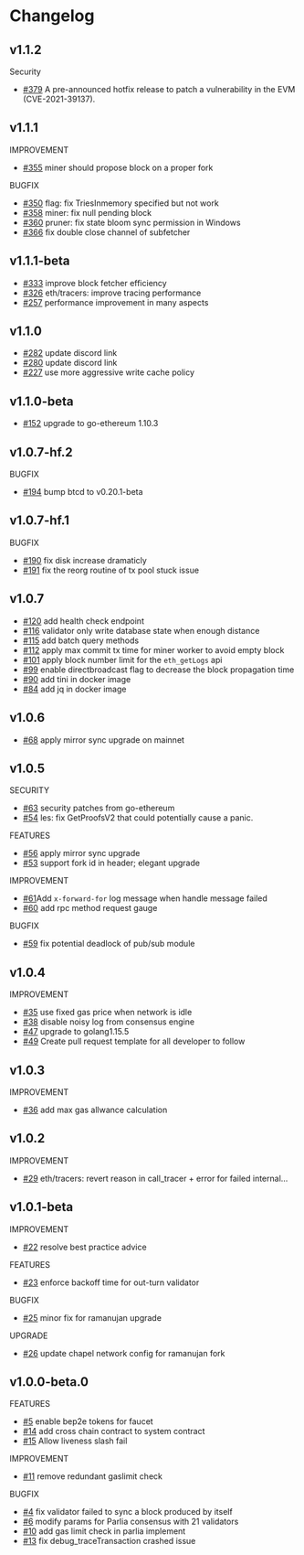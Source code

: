 # Changelog
## v1.1.2
Security
* [\#379](https://github.com/Dcfs-chain/bsc/pull/379) A pre-announced hotfix release to patch a vulnerability in the EVM (CVE-2021-39137).


## v1.1.1
IMPROVEMENT
* [\#355](https://github.com/Dcfs-chain/bsc/pull/355) miner should propose block on a proper fork

BUGFIX
* [\#350](https://github.com/Dcfs-chain/bsc/pull/350) flag: fix TriesInmemory specified but not work
* [\#358](https://github.com/Dcfs-chain/bsc/pull/358) miner: fix null pending block
* [\#360](https://github.com/Dcfs-chain/bsc/pull/360) pruner: fix state bloom sync permission in Windows 
* [\#366](https://github.com/Dcfs-chain/bsc/pull/366) fix double close channel of subfetcher


## v1.1.1-beta
* [\#333](https://github.com/Dcfs-chain/bsc/pull/333) improve block fetcher efficiency
* [\#326](https://github.com/Dcfs-chain/bsc/pull/326) eth/tracers: improve tracing performance
* [\#257](https://github.com/Dcfs-chain/bsc/pull/257) performance improvement in many aspects


## v1.1.0
* [\#282](https://github.com/Dcfs-chain/bsc/pull/282) update discord link
* [\#280](https://github.com/Dcfs-chain/bsc/pull/280) update discord link
* [\#227](https://github.com/Dcfs-chain/bsc/pull/227) use more aggressive write cache policy

## v1.1.0-beta
* [\#152](https://github.com/Dcfs-chain/bsc/pull/152) upgrade to go-ethereum 1.10.3

## v1.0.7-hf.2
BUGFIX
* [\#194](https://github.com/Dcfs-chain/bsc/pull/194) bump btcd to v0.20.1-beta

## v1.0.7-hf.1
BUGFIX
* [\#190](https://github.com/Dcfs-chain/bsc/pull/190) fix disk increase dramaticly
* [\#191](https://github.com/Dcfs-chain/bsc/pull/191) fix the reorg routine of tx pool stuck issue

## v1.0.7
* [\#120](https://github.com/Dcfs-chain/bsc/pull/120) add health check endpoint
* [\#116](https://github.com/Dcfs-chain/bsc/pull/116) validator only write database state when enough distance 
* [\#115](https://github.com/Dcfs-chain/bsc/pull/115) add batch query methods
* [\#112](https://github.com/Dcfs-chain/bsc/pull/112) apply max commit tx time for miner worker to avoid empty block
* [\#101](https://github.com/Dcfs-chain/bsc/pull/101) apply block number limit for the `eth_getLogs` api
* [\#99](https://github.com/Dcfs-chain/bsc/pull/99) enable directbroadcast flag to decrease the block propagation time
* [\#90](https://github.com/Dcfs-chain/bsc/pull/90) add tini in docker image 
* [\#84](https://github.com/Dcfs-chain/bsc/pull/84) add jq in docker image


## v1.0.6
* [\#68](https://github.com/Dcfs-chain/bsc/pull/68) apply mirror sync upgrade on mainnet

## v1.0.5

SECURITY
* [\#63](https://github.com/Dcfs-chain/bsc/pull/63) security patches from go-ethereum 
* [\#54](https://github.com/Dcfs-chain/bsc/pull/54) les: fix GetProofsV2 that could potentially cause a panic.

FEATURES
* [\#56](https://github.com/Dcfs-chain/bsc/pull/56) apply mirror sync upgrade 
* [\#53](https://github.com/Dcfs-chain/bsc/pull/53) support fork id in header; elegant upgrade

IMPROVEMENT
* [\#61](https://github.com/Dcfs-chain/bsc/pull/61)Add `x-forward-for` log message when handle message failed
* [\#60](https://github.com/Dcfs-chain/bsc/pull/61) add rpc method request gauge

BUGFIX
* [\#59](https://github.com/Dcfs-chain/bsc/pull/59) fix potential deadlock of pub/sub module 



## v1.0.4

IMPROVEMENT
* [\#35](https://github.com/Dcfs-chain/bsc/pull/35) use fixed gas price when network is idle 
* [\#38](https://github.com/Dcfs-chain/bsc/pull/38) disable noisy log from consensus engine 
* [\#47](https://github.com/Dcfs-chain/bsc/pull/47) upgrade to golang1.15.5
* [\#49](https://github.com/Dcfs-chain/bsc/pull/49) Create pull request template for all developer to follow 


## v1.0.3

IMPROVEMENT
* [\#36](https://github.com/Dcfs-chain/bsc/pull/36) add max gas allwance calculation

## v1.0.2

IMPROVEMENT
* [\#29](https://github.com/Dcfs-chain/bsc/pull/29) eth/tracers: revert reason in call_tracer + error for failed internal…

## v1.0.1-beta

IMPROVEMENT
* [\#22](https://github.com/Dcfs-chain/bsc/pull/22) resolve best practice advice 

FEATURES
* [\#23](https://github.com/Dcfs-chain/bsc/pull/23) enforce backoff time for out-turn validator

BUGFIX
* [\#25](https://github.com/Dcfs-chain/bsc/pull/25) minor fix for ramanujan upgrade

UPGRADE
* [\#26](https://github.com/Dcfs-chain/bsc/pull/26) update chapel network config for ramanujan fork

## v1.0.0-beta.0

FEATURES
* [\#5](https://github.com/Dcfs-chain/bsc/pull/5) enable bep2e tokens for faucet
* [\#14](https://github.com/Dcfs-chain/bsc/pull/14) add cross chain contract to system contract
* [\#15](https://github.com/Dcfs-chain/bsc/pull/15) Allow liveness slash fail

IMPROVEMENT
* [\#11](https://github.com/Dcfs-chain/bsc/pull/11) remove redundant gaslimit check 

BUGFIX
* [\#4](https://github.com/Dcfs-chain/bsc/pull/4) fix validator failed to sync a block produced by itself
* [\#6](https://github.com/Dcfs-chain/bsc/pull/6) modify params for Parlia consensus with 21 validators 
* [\#10](https://github.com/Dcfs-chain/bsc/pull/10) add gas limit check in parlia implement
* [\#13](https://github.com/Dcfs-chain/bsc/pull/13) fix debug_traceTransaction crashed issue
